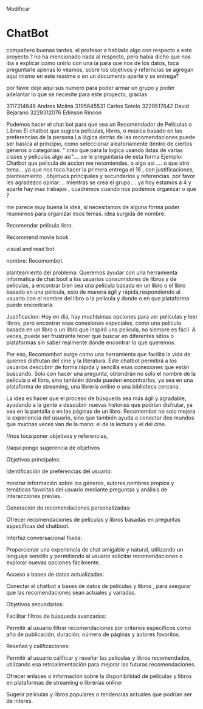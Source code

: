 Modificar
# ChatBot
compañero buenas tardes. 
el profesor a hablado algo con respecto a este proyecto ? no ha mencionado nada al respecto, pero habia dicho que nos iba a explicar como unirlo con una ia para que nos de los datos, toca preguntarle apenas lo veamos, sobre los objetivos y referncias se agregan aqui mismo en este readme o en un documento aparte y se entrega?

por favor deje aqui sus numero para poder armar un grupo y poder adelantar lo que se necesite para este proyecto, gracias 

3117314648 Andres Molina
3195845531 Carlos Sotelo 
3229517642 David Bejarano
3228312076 Edinson Rincon


Podemos hacer el chat bot para que sea un Recomendador de Películas o Libros
El chatbot que sugiera películas, libros, o música basado en las preferencias de la persona
La lógica detrás de las recomendaciones puede ser básica al principio, como seleccionar aleatoriamente dentro de ciertos géneros o categorías.
" creo que para la logica usando listas de varias clases y peliculas algo asi"....
se le preguntaria de esta forma 
Ejemplo: Chatbot que pelicula de accion me recomiendas, o algo asi .... 
o que otro tema... ya que nos toca hacer la primera entrega el 16 , con justificaciones, planteamiento , objetivos principales y secundarios  y referencias.
por favor les agradezco opinar.... mientras se crea el grupo.... ya hoy estamos a 4 y aparte hay mas trabajos , cuadremos cuando nos podemos organizar o que ?


me parece muy buena la idea, si necesitamos de alguna forma poder reunnirnos para organizar esos temas.
idea surgida de nombre: 

Recomendar película libro. 

Recommend movie book 
 
visual and read bot

nombre: Recomombot. 

planteamiento del problema: 
   Queremos ayudar con una herramienta informática de chat boot a los usuarios consumidores de libros y de películas, a encontrar bien sea una película basada en un libro o el libro basado en una película, esto de manera ágil y rápida,respondiendo al usuario con el nombre del libro o la película y donde o en que plataforma puede encontrarla. 


Justificacion:
Hoy en día, hay muchísimas opciones para ver películas y leer libros, pero encontrar esas conexiones especiales, como una película basada en un libro o un libro que inspiró una película, no siempre es fácil. A veces, puede ser frustrante tener que buscar en diferentes sitios o plataformas sin saber realmente dónde encontrar lo que queremos.

Por eso, Recomombot surge como una herramienta que facilita la vida de quienes disfrutan del cine y la literatura. Este chatbot permitirá a los usuarios descubrir de forma rápida y sencilla esas conexiones que están buscando. Solo con hacer una pregunta, obtendrán no solo el nombre de la película o el libro, sino también dónde pueden encontrarlos, ya sea en una plataforma de streaming, una librería online o una biblioteca cercana.

La idea es hacer que el proceso de búsqueda sea más ágil y agradable, ayudando a la gente a descubrir nuevas historias que podrían disfrutar, ya sea en la pantalla o en las páginas de un libro. Recomombot no solo mejora la experiencia del usuario, sino que también ayuda a conectar dos mundos que muchas veces van de la mano: el de la lectura y el del cine.

//nos toca poner objetivos y referencias, 


//aqui pongo sugerencia de objetivos 

Objetivos principales:

Identificación de preferencias del usuario:

mostrar información sobre los géneros, autores,nombres propios y temáticas favoritas del usuario mediante preguntas y análisis de interacciones previas.

Generación de recomendaciones personalizadas:

Ofrecer recomendaciones de películas y libros basadas en preguntas especificas del chatboot.


Interfaz conversacional fluida:

Proporcionar una experiencia de chat amigable y natural, utilizando un lenguaje sencillo y permitiendo al usuario solicitar recomendaciones o explorar nuevas opciones fácilmente.

Acceso a bases de datos actualizadas:

Conectar el chatbot a bases de datos de películas y libros , para asegurar que las recomendaciones sean actuales y variadas.

Objetivos secundarios:

Facilitar filtros de búsqueda avanzados:

Permitir al usuario filtrar recomendaciones por criterios específicos como año de publicación, duración, número de páginas y autores fovoritos.

Reseñas y calificaciones:

Permitir al usuario calificar y reseñar las películas y libros recomendados, utilizando esa retroalimentación para mejorar las futuras recomendaciones.

Ofrecer enlaces o información sobre la disponibilidad de películas y libros en plataformas de streaming o librerías online:

Sugerir películas y libros populares o tendencias actuales que podrían ser de interés.
